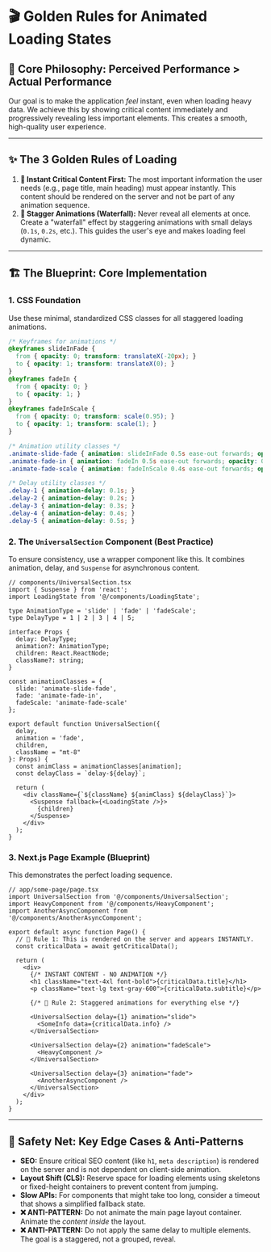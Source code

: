 # 🎬 Golden Rules for Animated Loading States

## 🧠 Core Philosophy: Perceived Performance > Actual Performance

Our goal is to make the application *feel* instant, even when loading heavy data. We achieve this by showing critical content immediately and progressively revealing less important elements. This creates a smooth, high-quality user experience.

---

## ✨ The 3 Golden Rules of Loading

1.  **🥇 Instant Critical Content First:** The most important information the user needs (e.g., page title, main heading) must appear instantly. This content should be rendered on the server and not be part of any animation sequence.
2.  **🌊 Stagger Animations (Waterfall):** Never reveal all elements at once. Create a "waterfall" effect by staggering animations with small delays (`0.1s`, `0.2s`, etc.). This guides the user's eye and makes loading feel dynamic.
---

## 🏗️ The Blueprint: Core Implementation

### 1. CSS Foundation

Use these minimal, standardized CSS classes for all staggered loading animations.

```css
/* Keyframes for animations */
@keyframes slideInFade {
  from { opacity: 0; transform: translateX(-20px); }
  to { opacity: 1; transform: translateX(0); }
}
@keyframes fadeIn {
  from { opacity: 0; }
  to { opacity: 1; }
}
@keyframes fadeInScale {
  from { opacity: 0; transform: scale(0.95); }
  to { opacity: 1; transform: scale(1); }
}

/* Animation utility classes */
.animate-slide-fade { animation: slideInFade 0.5s ease-out forwards; opacity: 0; }
.animate-fade-in { animation: fadeIn 0.5s ease-out forwards; opacity: 0; }
.animate-fade-scale { animation: fadeInScale 0.4s ease-out forwards; opacity: 0; }

/* Delay utility classes */
.delay-1 { animation-delay: 0.1s; }
.delay-2 { animation-delay: 0.2s; }
.delay-3 { animation-delay: 0.3s; }
.delay-4 { animation-delay: 0.4s; }
.delay-5 { animation-delay: 0.5s; }
```

### 2. The `UniversalSection` Component (Best Practice)

To ensure consistency, use a wrapper component like this. It combines animation, delay, and `Suspense` for asynchronous content.

```tsx
// components/UniversalSection.tsx
import { Suspense } from 'react';
import LoadingState from '@/components/LoadingState';

type AnimationType = 'slide' | 'fade' | 'fadeScale';
type DelayType = 1 | 2 | 3 | 4 | 5;

interface Props {
  delay: DelayType;
  animation?: AnimationType;
  children: React.ReactNode;
  className?: string;
}

const animationClasses = {
  slide: 'animate-slide-fade',
  fade: 'animate-fade-in',
  fadeScale: 'animate-fade-scale'
};

export default function UniversalSection({ 
  delay, 
  animation = 'fade',
  children, 
  className = "mt-8"
}: Props) {
  const animClass = animationClasses[animation];
  const delayClass = `delay-${delay}`;
  
  return (
    <div className={`${className} ${animClass} ${delayClass}`}>
      <Suspense fallback={<LoadingState />}>
        {children}
      </Suspense>
    </div>
  );
}
```

### 3. Next.js Page Example (Blueprint)

This demonstrates the perfect loading sequence.

```tsx
// app/some-page/page.tsx
import UniversalSection from '@/components/UniversalSection';
import HeavyComponent from '@/components/HeavyComponent';
import AnotherAsyncComponent from '@/components/AnotherAsyncComponent';

export default async function Page() {
  // 🥇 Rule 1: This is rendered on the server and appears INSTANTLY.
  const criticalData = await getCriticalData();

  return (
    <div>
      {/* INSTANT CONTENT - NO ANIMATION */}
      <h1 className="text-4xl font-bold">{criticalData.title}</h1>
      <p className="text-lg text-gray-600">{criticalData.subtitle}</p>

      {/* 🌊 Rule 2: Staggered animations for everything else */}
      
      <UniversalSection delay={1} animation="slide">
        <SomeInfo data={criticalData.info} />
      </UniversalSection>

      <UniversalSection delay={2} animation="fadeScale">
        <HeavyComponent />
      </UniversalSection>

      <UniversalSection delay={3} animation="fade">
        <AnotherAsyncComponent />
      </UniversalSection>
    </div>
  );
}
```

---

## 🚨 Safety Net: Key Edge Cases & Anti-Patterns

*   **SEO:** Ensure critical SEO content (like `h1`, `meta description`) is rendered on the server and is not dependent on client-side animation.
*   **Layout Shift (CLS):** Reserve space for loading elements using skeletons or fixed-height containers to prevent content from jumping.
*   **Slow APIs:** For components that might take too long, consider a timeout that shows a simplified fallback state.
*   **❌ ANTI-PATTERN:** Do not animate the main page layout container. Animate the *content inside* the layout.
*   **❌ ANTI-PATTERN:** Do not apply the same delay to multiple elements. The goal is a staggered, not a grouped, reveal.